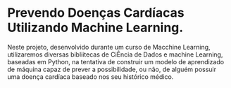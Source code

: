 # Prevendo Doenças Cardíacas Utilizando Machine Learning. 

Neste projeto, desenvolvido durante um curso de Macchine Learning, utilizaremos diversas bibliitecas de CiÊncia de Dados e machine Learning, baseadas em Python, na tentativa de construir um modelo de aprendizado de máquina capaz de prever a possibilidade, ou não, de alguém possuir uma doença cardíaca baseado nos seu histórico médico.

